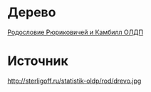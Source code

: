 # Дерево

[Родословие Рюриковичей и Камбилл ОЛДП](/document.pdf)

# Источник

http://sterligoff.ru/statistik-oldp/rod/drevo.jpg
